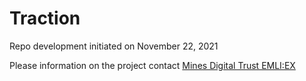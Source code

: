 # Traction

Repo development initiated on November 22, 2021

Please information on the project contact [Mines Digital Trust EMLI:EX](mailto:MinesDigitalTrust@gov.bc.ca?subject=RE:Traction)
